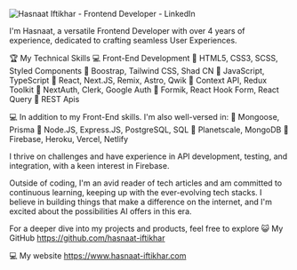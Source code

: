 ![Hasnaat Iftikhar - Frontend Developer - LinkedIn](https://github.com/hasnaat-iftikhar/hasnaat-iftikhar/assets/97826292/8501670d-f7ce-4a7f-ac2c-f5176f5cf561)

I'm Hasnaat, a versatile Frontend Developer with over 4 years of experience, dedicated to crafting seamless User Experiences. 

🏆 My Technical Skills
💻 Front-End Development
🔸 HTML5, CSS3, SCSS, Styled Components
🔸 Boostrap, Tailwind CSS, Shad CN
🔸 JavaScript, TypeScript
🔸 React, Next.JS, Remix, Astro, Qwik
🔸 Context API, Redux Toolkit
🔸 NextAuth, Clerk, Google Auth
🔸 Formik, React Hook Form, React Query
🔸 REST Apis

💻 In addition to my Front-End skills. I'm also well-versed in:
🔸 Mongoose, Prisma
🔸 Node.JS, Express.JS, PostgreSQL, SQL
🔸 Planetscale, MongoDB
🔸 Firebase, Heroku, Vercel, Netlify

I thrive on challenges and have experience in API development, testing, and integration, with a keen interest in Firebase.

Outside of coding, I'm an avid reader of tech articles and am committed to continuous learning, keeping up with the ever-evolving tech stacks. I believe in building things that make a difference on the internet, and I'm excited about the possibilities AI offers in this era.

For a deeper dive into my projects and products, feel free to explore
😺 My GitHub
https://github.com/hasnaat-iftikhar

💻 My website
https://www.hasnaat-iftikhar.com
